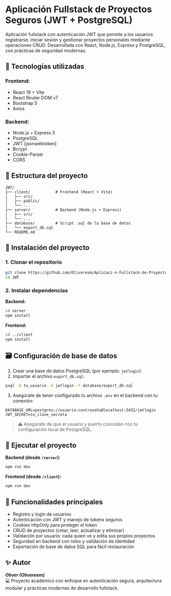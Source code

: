 # Aplicación Fullstack de Proyectos Seguros (JWT + PostgreSQL)

Aplicación fullstack con autenticación JWT que permite a los usuarios registrarse, iniciar sesión y gestionar proyectos personales mediante operaciones CRUD. Desarrollada con React, Node.js, Express y PostgreSQL, con prácticas de seguridad modernas.

## 🚀 Tecnologías utilizadas

### Frontend:
- React 19 + Vite
- React Router DOM v7
- Bootstrap 5
- Axios

### Backend:
- Node.js + Express 5
- PostgreSQL
- JWT (jsonwebtoken)
- Bcrypt
- Cookie-Parser
- CORS

## 📁 Estructura del proyecto

```
JWT/
├── client/           # Frontend (React + Vite)
│   ├── src/
│   ├── public/
│   └── ...
├── server/           # Backend (Node.js + Express)
│   ├── src/
│   └── ...
├── database/         # Script .sql de la base de datos
│   └── export_db.sql
└── README.md
```

## 🔧 Instalación del proyecto

### 1. Clonar el repositorio

```bash
git clone https://github.com/Oliveresm/Aplicaci-n-Fullstack-de-Proyectos-Seguros-JWT-PostgreSQL-.git
cd JWT
```

### 2. Instalar dependencias

**Backend:**

```bash
cd server
npm install
```

**Frontend:**

```bash
cd ../client
npm install
```

## 🗃️ Configuración de base de datos

1. Crear una base de datos PostgreSQL (por ejemplo: `jwtlogin`)
2. Importar el archivo `export_db.sql`:

```bash
psql -U tu_usuario -d jwtlogin -f database/export_db.sql
```

3. Asegúrate de tener configurado tu archivo `.env` en el backend con tu conexión:

```env
DATABASE_URL=postgres://usuario:contraseña@localhost:5432/jwtlogin
JWT_SECRET=tu_clave_secreta
```

> ⚠️ Asegúrate de que el usuario y puerto coincidan con tu configuración local de PostgreSQL.

## 🏃 Ejecutar el proyecto

**Backend (desde `/server`):**

```bash
npm run dev
```

**Frontend (desde `/client`):**

```bash
npm run dev
```

## 🔐 Funcionalidades principales

- Registro y login de usuarios
- Autenticación con JWT y manejo de tokens seguros
- Cookies httpOnly para proteger el token
- CRUD de proyectos (crear, leer, actualizar y eliminar)
- Validación por usuario: cada quien ve y edita sus propios proyectos
- Seguridad en backend con roles y validación de identidad
- Exportación de base de datos SQL para fácil restauración



## ✨ Autor

**Oliver (Oliveresm)**  
💻 Proyecto académico con enfoque en autenticación segura, arquitectura modular y prácticas modernas de desarrollo fullstack.
